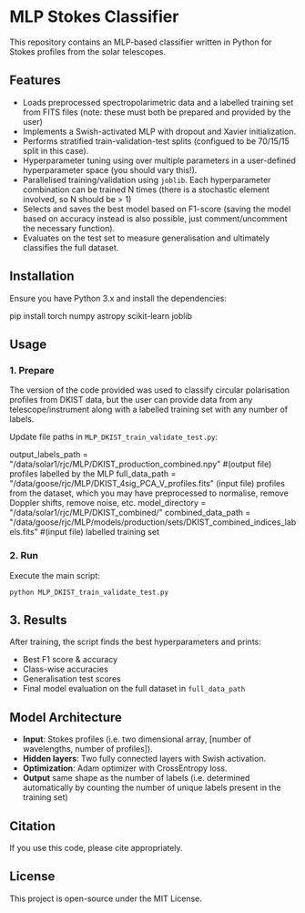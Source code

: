 
# MLP Stokes Classifier

This repository contains an MLP-based classifier written in Python for Stokes profiles from the solar telescopes. 

## Features
- Loads preprocessed spectropolarimetric data and a labelled training set from FITS files (note: these must both be prepared and provided by the user)
- Implements a Swish-activated MLP with dropout and Xavier initialization.
- Performs stratified train-validation-test splits (configued to be 70/15/15 split in this case).
- Hyperparameter tuning using over multiple parameters in a user-defined hyperparameter space (you should vary this!).
- Parallelised training/validation using `joblib`. Each hyperparameter combination can be trained N times (there is a stochastic element involved, so N should be > 1)
- Selects and saves the best model based on F1-score (saving the model based on accuracy instead is also possible, just comment/uncomment the necessary function).
- Evaluates on the test set to measure generalisation and ultimately classifies the full dataset.

## Installation
Ensure you have Python 3.x and install the dependencies:

pip install torch numpy astropy scikit-learn joblib


## Usage
### 1. **Prepare**
The version of the code provided was used to classify circular polarisation profiles from DKIST data, but the user can provide data from any telescope/instrument along with a labelled training set with any number of labels.

Update file paths in `MLP_DKIST_train_validate_test.py`:

output_labels_path = "/data/solar1/rjc/MLP/DKIST_production_combined.npy" #(output file) profiles labelled by the MLP
full_data_path = "/data/goose/rjc/MLP/DKIST_4sig_PCA_V_profiles.fits" (input file) profiles from the dataset, which you may have preprocessed to normalise, remove Doppler shifts, remove noise, etc.
model_directory = "/data/solar1/rjc/MLP/DKIST_combined/"
combined_data_path = "/data/goose/rjc/MLP/models/production/sets/DKIST_combined_indices_labels.fits" #(input file) labelled training set

### 2. **Run**
Execute the main script:

`python MLP_DKIST_train_validate_test.py`

## 3. **Results**
After training, the script finds the best hyperparameters and prints:
- Best F1 score & accuracy
- Class-wise accuracies
- Generalisation test scores
- Final model evaluation on the full dataset in `full_data_path`


## Model Architecture
- **Input**: Stokes profiles (i.e. two dimensional array, [number of wavelengths, number of profiles]).
- **Hidden layers**: Two fully connected layers with Swish activation.
- **Optimization**: Adam optimizer with CrossEntropy loss.
- **Output** same shape as the number of labels (i.e. determined automatically by counting the number of unique labels present in the training set)

## Citation
If you use this code, please cite appropriately.

## License
This project is open-source under the MIT License.


